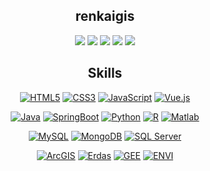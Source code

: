 <div align=center>

## renkaigis

<p>

[![](https://img.shields.io/badge/个人主页-renkaigis.com-blueviolet?logo=)](http://renkaigis.com)
[![](https://img.shields.io/badge/博客-Blog-blue?logo=)](http://blog.renkaigis.com)
[![](https://img.shields.io/badge/GitHub-renkaigis-yellowgreen?logo=github)](https://github.com/renkaigis)
[![](https://img.shields.io/badge/简历-Resume-ff69b4?logo=personio)](http://resume.renkaigis.com)
[![](https://img.shields.io/badge/相册-Photo-green?logo=googlephotos&logoColor=white)](http://photo.renkaigis.com)


</p>

## Skills

<p>

[![HTML5](https://img.shields.io/badge/-HTML5-red?logo=html5&logoColor=white)](#)
[![CSS3](https://img.shields.io/badge/-CSS3-brightgreen?logo=css3&logoColor=white)](#)
[![JavaScript](https://img.shields.io/badge/-JavaScript-%23FFC107?style=flat-square&logo=javascript&logoColor=000000&labelColor=%23FFC107&color=%23FFC107)](#)
[![Vue.js](https://img.shields.io/badge/-Vue.js-blue?style=flat-square&logo=Vue.js&logoColor=success)](#)
  
</p>

<p>

[![Java](https://img.shields.io/badge/-Java-%232c3e50?style=flat-square&logo=java&logoColor=brightgreen)](#)
[![SpringBoot](https://img.shields.io/badge/-SpingBoot-%232c3e50?style=flat-square&logo=springboot)](#)
[![Python](https://img.shields.io/badge/-Python-%232c3e50?style=flat-square&logo=python)](#)
[![R](https://img.shields.io/badge/-R-%232c3e50?style=flat-square&logo=r&logoColor=9cf)](#)
[![Matlab](https://img.shields.io/badge/-Matlab-%232c3e50?style=flat-square&logo=numpy&logoColor=ff69b4)](#)

</p>
  
<p>

[![MySQL](https://img.shields.io/badge/-MySQL-%232C3A42?style=flat-square&logo=mysql&logoColor=%23ffffff)](#)
[![MongoDB](https://img.shields.io/badge/-MongoDB-%232C3A42?style=flat-square&logo=MongoDB&logoColor=green)](#)
[![SQL Server](https://img.shields.io/badge/-SQL%20Server-%23282C34?style=flat-square&logo=microsoftsqlserver)](#)

</p>

<p>

[![ArcGIS](https://img.shields.io/badge/-ArcGIS-%231a202c?style=flat-square&logo=googlemaps)](#)
[![Erdas](https://img.shields.io/badge/-Erdas-%231a202c?style=flat-square&logo=googleplay&logoColor=red)](#)
[![GEE](https://img.shields.io/badge/-GEE-%231a202c?style=flat-square&logo=gridsome)](#)
[![ENVI](https://img.shields.io/badge/-ENVI-%231a202c?style=flat-square&logo=plangrid&logoColor=orange)](#)

</p>

